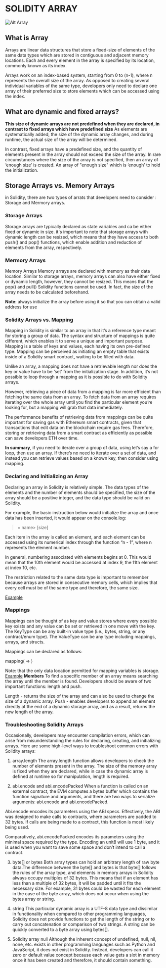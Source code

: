 # SOLIDITY ARRAY
![Alt Array](https://media.tenor.com/images/e22e34423109766b7a4f7f8629d07b1c/tenor.gif)
## What is Array
Arrays are linear data structures that store a fixed-size of elements of the same data types which are stored in contiguous and adjacent memory locations. Each and every element in the array is specified by its location, commonly known as its index.

Arrays work on an index-based system, starting from 0 to (n-1), where n represents the overall size of the array. As opposed to creating several individual variables of the same type, developers only need to declare one array of their preferred size to store elements which can be accessed using the index.

## What are dynamic and fixed arrays?
**This size of dynamic arrays are not predefined when they are declared, in contrast to fixed arrays which have predefined size**
As elements are systematically added, the size of the dynamic array changes, and during runtime, the actual size of the array will be determined.

In contrast, fixed arrays have a predefined size, and the quantity of elements present in the array should not exceed the size of the array. In rare circumstances where the size of the array is not specified, then an array of ‘enough size’ is created. An array of "enough size" which is ‘enough’ to hold the initialization.

## Storage Arrays vs. Memory Arrays
in Solidity, there are two types of arrats that developers need to consider : Storage and Mermory arrays.

### Storage Arrays
Storage arrays are typically declared as state variables and ca be either fixed or dynamic in size. it's important to note that storage arrays with dynamic length can be resized, which means that they have access to both push() and pop() functions, which enable addition and reduction of elements from the array, respectively.

### Mermory Arrays
Memory Arrays
Memory arrays are declared with memory as their data location. Similar to storage arrays, memory arrays can also have either fixed or dynamic length, however, they cannot be resized. This means that the pop() and pull() Solidity functions cannot be used. In fact, the size of the array needs to be calculated beforehand.

**Note**: always initialize the array before using it so that you can obtain a valid address for use

### Solidity Arrays vs. Mapping 
Mapping in Solidity is similar to an array in that it’s a reference type meant for storing a group of data. The syntax and structure of mappings is quite different, which enables it to serve a unique and important purpose. Mapping is a table of keys and values, each having its own pre-defined type. Mapping can be perceived as initiating an empty table that exists inside of a Solidity smart contract, waiting to be filled with data. 

Unlike an array, a mapping does not have a retrievable length nor does the key or value have to be ‘set’ from the initialization stage. In addition, it’s not possible to loop through a mapping as it is possible to do with Solidity arrays.

However, retrieving a piece of data from a mapping is far more efficient than fetching the same data from an array. To fetch data from an array requires iterating over the whole array until you find the particular element you’re looking for, but a mapping will grab that data immediately.

The performance benefits of retrieving data from mappings can be quite important for saving gas with Ethereum smart contracts, given that transactions that edit data on the blockchain require gas fees. Therefore, storing or retrieving data from a smart contract as efficiently as possible can save developers ETH over time. 

**In summary**, if you need to iterate over a group of data, using let’s say a for loop, then use an array. If there’s no need to iterate over a set of data, and instead you can retrieve values based on a known key, then consider using mapping.    

### Declaring and Initializing an Array 

Declaring an array in Solidity is relatively simple. The data types of the elements and the number of elements should be specified, the size of the array should be a positive integer, and the data type should be valid on Solidity.

For example, the basic instruction below would initialize the array and once data has been inserted, it would appear on the console.log: 

><initialization> = <insert data type> <insert array >name> [size]

Each item in the array is called an element, and each element can be accessed using its numerical index through the function “n - 1”, where n represents the element number.

In general, numbering associated with elements begins at 0. This would mean that the 10th element would be accessed at index 9, the 11th element at index 10, etc.

The restriction related to the same data type is important to remember because arrays are stored in consecutive memory cells, which implies that every cell must be of the same type and therefore, the same size. 

[Example]()

### Mappings
Mappings can be thought of as key and value stores where every possible key exists and any value can be set or retrieved in one move with the key. The KeyType can be any built-in value type (i.e., bytes, string, or any contract/enum type). The ValueType can be any type including mappings, arrays, and structs.

Mappings can be declared as follows: 

mapping(<insert KeyType> ⇒ <insert ValueType>) <insert VariableName>

Note: that the only data location permitted for mapping variables is storage.
[Example](https://github.com/BernardOnuh/100DaysOfSolidity/blob/main/5.Mapping/mapping.sol)
**Members**
To find a specific member of an array means searching the array until the member is found. Developers should be aware of two important functions: length and push.

‍Length - returns the size of the array and can also be used to change the size of a dynamic array.
‍Push - enables developers to append an element directly at the end of a dynamic storage array, and as a result, returns the new length of the array. 

### Troubleshooting Solidity Arrays

Occasionally, developers may encounter compilation errors, which can arise from misunderstanding the rules for declaring, creating, and initializing arrays. Here are some high-level ways to troubleshoot common errors with Solidity arrays: 

1. array.length
The array.length function allows developers to check the number of elements present in the array. The size of the memory array is fixed when they are declared, while in case the dynamic array is defined at runtime so for manipulation, length is required. 

2. abi.encode and abi.encodePacked
When a function is called on an external contract, the EVM computes a bytes buffer which contains the function signature and arguments, and there are two ways to serialize arguments: abi.encode and abi.encodePacked.

Abi.encode encodes its parameters using the ABI specs. Effectively, the ABI was designed to make calls to contracts, where parameters are padded to 32 bytes. If calls are being made to a contract, this function is most likely being used.

Comparatively, abi.encodePacked encodes its parameters using the minimal space required by the type. Encoding an unit8 will use 1 byte, and it is used when you want to save some space and don’t intend to call a contract. 

3. byte[] or bytes
‍Both array types can hold an arbitrary length of raw byte data.The difference between the byte[] and bytes is that byte[] follows the rules of the array type, and elements in memory arrays in Solidity always occupy multiples of 32 bytes. This means that if an element has less than a multiple of 32 bytes, it will be padded until it fits the necessary size. For example, 31 bytes could be wasted for each element in the case of the byte array, which does not occur when using the bytes array or string. 

4. string
‍This particular dynamic array is a UTF-8 data type and dissimilar in functionality when compared to other programming languages, Solidity does not provide functions to get the length of the string or to carry out concatenation or comparison of two strings. A string can be quickly converted to a byte array using bytes[<insert string>].

5. Solidity array null
‍Although the inherent concept of undefined, null, nil, none, etc. exists in other programming languages such as Python and JavaScript, it does not exist in Solidity. Instead, developers can call it zero or default value concept because each value gets a slot in memory once it has been created and therefore, it should contain something. 